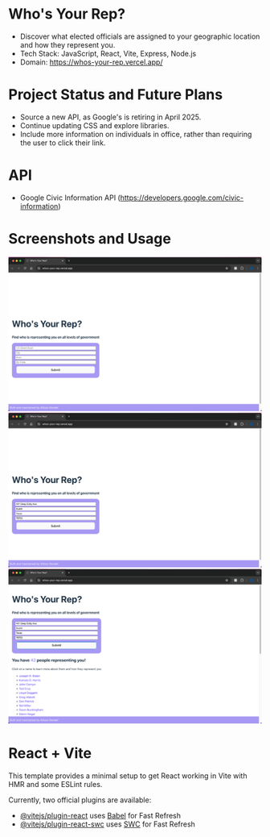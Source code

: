# Who's Your Rep?

- Discover what elected officials are assigned to your geographic location and how they represent you.
- Tech Stack: JavaScript, React, Vite, Express, Node.js
- Domain: https://whos-your-rep.vercel.app/

# Project Status and Future Plans
- Source a new API, as Google's is retiring in April 2025.
- Continue updating CSS and explore libraries.
- Include more information on individuals in office, rather than requiring the user to click their link. 

# API
- Google Civic Information API (https://developers.google.com/civic-information)

# Screenshots and Usage

<img src="/assets/wyr1.png" />
<img src="/assets/wyr2.png" />
<img src="/assets/wyr3.png" />

# React + Vite

This template provides a minimal setup to get React working in Vite with HMR and some ESLint rules.

Currently, two official plugins are available:

- [@vitejs/plugin-react](https://github.com/vitejs/vite-plugin-react/blob/main/packages/plugin-react/README.md) uses [Babel](https://babeljs.io/) for Fast Refresh
- [@vitejs/plugin-react-swc](https://github.com/vitejs/vite-plugin-react-swc) uses [SWC](https://swc.rs/) for Fast Refresh
